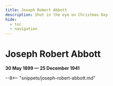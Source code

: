 ```yaml
---
title: Joseph Robert Abbott
description: Shot in the eye on Christmas Day
hide:
  - toc
  - navigation 
---
```


# Joseph Robert Abbott

**30 May 1899 — 25 December 1941**

--8<-- "snippets/joseph-robert-abbott.md"
